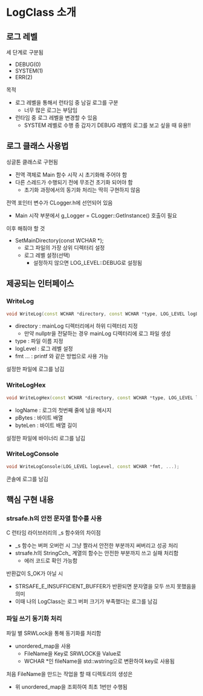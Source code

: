 # LogClass 소개
## 로그 레벨
세 단계로 구분됨
* DEBUG(0)
* SYSTEM(1)
* ERR(2)

목적
* 로그 레벨을 통해서 런타임 중 남길 로그를 구분
  * 너무 많은 로그는 부담임
* 런타임 중 로그 레벨을 변경할 수 있음
  * SYSTEM 레벨로 수행 중 갑자기 DEBUG 레벨의 로그를 보고 싶을 때 유용!!

## 로그 클래스 사용법
싱글톤 클래스로 구현됨
* 전역 객체로 Main 함수 시작 시 초기화해 주어야 함
* 다른 스레드가 수행되기 전에 무조건 초기화 되어야 함
  * 초기화 과정에서의 동기화 처리는 딱히 구현하지 않음

전역 포인터 변수가 CLogger.h에 선언되어 있음
* Main 시작 부분에서 g_Logger = CLogger::GetInstance() 호출이 필요

이후 해줘야 할 것
* SetMainDirectory(const WCHAR *);
  * 로그 파일의 가장 상위 디렉터리 설정
  * 로그 레벨 설정(선택)
    * 설정하지 않으면 LOG_LEVEL::DEBUG로 설정됨

## 제공되는 인터페이스
### WriteLog
~~~Cpp
void WriteLog(const WCHAR *directory, const WCHAR *type, LOG_LEVEL logLevel, const WCHAR *fmt, ...);
~~~
* directory : mainLog 디렉터리에서 하위 디렉터리 지정
  * 만약 nullptr을 전달하는 경우 mainLog 디렉터리에 로그 파일 생성
* type : 파일 이름 지정
* logLevel : 로그 레벨 설정
* fmt ... : printf 와 같은 방법으로 사용 가능

설정한 파일에 로그를 남김

### WriteLogHex
~~~Cpp
void WriteLogHex(const WCHAR *directory, const WCHAR *type, LOG_LEVEL logLevel, const WCHAR *logName, BYTE *pBytes, int byteLen);
~~~
* logName : 로그의 첫번째 줄에 남을 메시지
* pBytes : 바이트 배열
* byteLen : 바이트 배열 길이

설정한 파일에 바이너리 로그를 남김

### WriteLogConsole
~~~Cpp
void WriteLogConsole(LOG_LEVEL logLevel, const WCHAR *fmt, ...);
~~~

콘솔에 로그를 남김

## 핵심 구현 내용
### strsafe.h의 안전 문자열 함수를 사용
C 런타임 라이브러리의 _s 함수와의 차이점
* _s 함수는 버퍼 오버런 시 그냥 짤라서 안전한 부분까지 써버리고 성공 처리
* strsafe.h의 StringCch_ 계열의 함수는 안전한 부분까지 쓰고 실패 처리함
  * 에러 코드로 확인 가능함

반환값이 S_OK가 아닐 시
* STRSAFE_E_INSUFFICIENT_BUFFER가 반환되면 문자열을 모두 쓰지 못했음을 의미
* 이때 나의 LogClass는 로그 버퍼 크기가 부족했다는 로그를 남김

### 파일 쓰기 동기화 처리
파일 별 SRWLock을 통해 동기화를 처리함
* unordered_map을 사용
  * FileName을 Key로 SRWLOCK을 Value로
  * WCHAR *인 fileName을 std::wstring으로 변환하여 key로 사용됨

처음 FileName을 만드는 작업을 할 때 디렉토리의 생성은
* 위 unordered_map을 조회하여 최초 1번만 수행됨